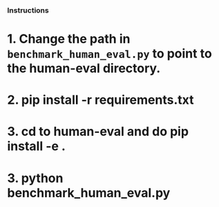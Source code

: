 ### Instructions

# 1. Change the path in `benchmark_human_eval.py` to point to the human-eval directory.

# 2. pip install -r requirements.txt

# 3. cd to human-eval and do pip install -e .

# 3. python benchmark_human_eval.py
